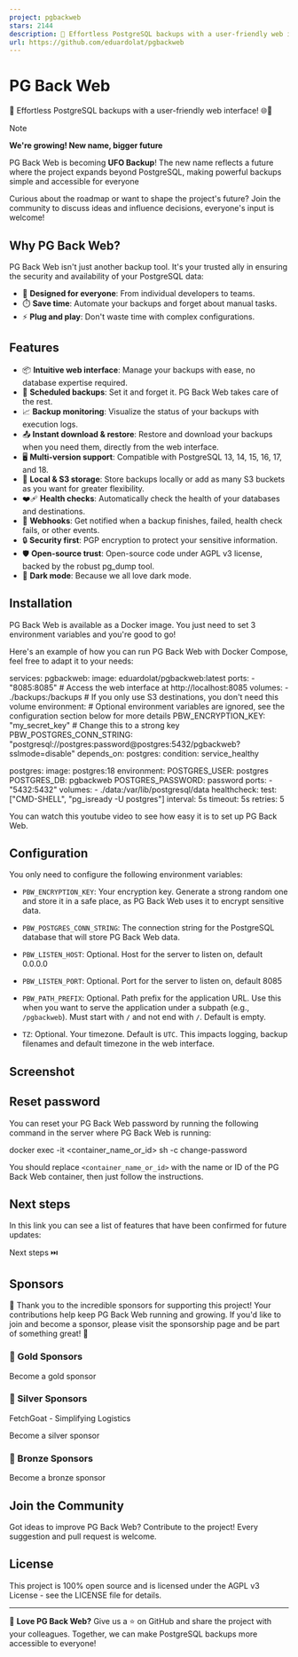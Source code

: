 ```yaml
---
project: pgbackweb
stars: 2144
description: 🐘 Effortless PostgreSQL backups with a user-friendly web interface! 🌐💾
url: https://github.com/eduardolat/pgbackweb
---
```


PG Back Web
===========

🐘 Effortless PostgreSQL backups with a user-friendly web interface! 🌐💾

Note

**We're growing! New name, bigger future**

PG Back Web is becoming **UFO Backup**! The new name reflects a future where the project expands beyond PostgreSQL, making powerful backups simple and accessible for everyone

Curious about the roadmap or want to shape the project's future? Join the community to discuss ideas and influence decisions, everyone's input is welcome!

Why PG Back Web?
----------------

PG Back Web isn't just another backup tool. It's your trusted ally in ensuring the security and availability of your PostgreSQL data:

-   🎯 **Designed for everyone**: From individual developers to teams.
-   ⏱️ **Save time**: Automate your backups and forget about manual tasks.
-   ⚡ **Plug and play**: Don't waste time with complex configurations.

Features
--------

-   📦 **Intuitive web interface**: Manage your backups with ease, no database expertise required.
-   📅 **Scheduled backups**: Set it and forget it. PG Back Web takes care of the rest.
-   📈 **Backup monitoring**: Visualize the status of your backups with execution logs.
-   📤 **Instant download & restore**: Restore and download your backups when you need them, directly from the web interface.
-   🖥 **Multi-version support**: Compatible with PostgreSQL 13, 14, 15, 16, 17, and 18.
-   📁 **Local & S3 storage**: Store backups locally or add as many S3 buckets as you want for greater flexibility.
-   ❤️‍🩹 **Health checks**: Automatically check the health of your databases and destinations.
-   🔔 **Webhooks**: Get notified when a backup finishes, failed, health check fails, or other events.
-   🔒 **Security first**: PGP encryption to protect your sensitive information.
-   🛡️ **Open-source trust**: Open-source code under AGPL v3 license, backed by the robust pg\_dump tool.
-   🌚 **Dark mode**: Because we all love dark mode.

Installation
------------

PG Back Web is available as a Docker image. You just need to set 3 environment variables and you're good to go!

Here's an example of how you can run PG Back Web with Docker Compose, feel free to adapt it to your needs:

services:
  pgbackweb:
    image: eduardolat/pgbackweb:latest
    ports:
      - "8085:8085" # Access the web interface at http://localhost:8085
    volumes:
      - ./backups:/backups # If you only use S3 destinations, you don't need this volume
    environment:
      # Optional environment variables are ignored, see the configuration section below for more details
      PBW\_ENCRYPTION\_KEY: "my\_secret\_key" # Change this to a strong key
      PBW\_POSTGRES\_CONN\_STRING: "postgresql://postgres:password@postgres:5432/pgbackweb?sslmode=disable"
    depends\_on:
      postgres:
        condition: service\_healthy

  postgres:
    image: postgres:18
    environment:
      POSTGRES\_USER: postgres
      POSTGRES\_DB: pgbackweb
      POSTGRES\_PASSWORD: password
    ports:
      - "5432:5432"
    volumes:
      - ./data:/var/lib/postgresql/data
    healthcheck:
      test: \["CMD-SHELL", "pg\_isready -U postgres"\]
      interval: 5s
      timeout: 5s
      retries: 5

You can watch this youtube video to see how easy it is to set up PG Back Web.

Configuration
-------------

You only need to configure the following environment variables:

-   `PBW_ENCRYPTION_KEY`: Your encryption key. Generate a strong random one and store it in a safe place, as PG Back Web uses it to encrypt sensitive data.
    
-   `PBW_POSTGRES_CONN_STRING`: The connection string for the PostgreSQL database that will store PG Back Web data.
    
-   `PBW_LISTEN_HOST`: Optional. Host for the server to listen on, default 0.0.0.0
    
-   `PBW_LISTEN_PORT`: Optional. Port for the server to listen on, default 8085
    
-   `PBW_PATH_PREFIX`: Optional. Path prefix for the application URL. Use this when you want to serve the application under a subpath (e.g., `/pgbackweb`). Must start with `/` and not end with `/`. Default is empty.
    
-   `TZ`: Optional. Your timezone. Default is `UTC`. This impacts logging, backup filenames and default timezone in the web interface.
    

Screenshot
----------

Reset password
--------------

You can reset your PG Back Web password by running the following command in the server where PG Back Web is running:

docker exec -it <container\_name\_or\_id\> sh -c change-password

You should replace `<container_name_or_id>` with the name or ID of the PG Back Web container, then just follow the instructions.

Next steps
----------

In this link you can see a list of features that have been confirmed for future updates:

Next steps ⏭️

Sponsors
--------

🙏 Thank you to the incredible sponsors for supporting this project! Your contributions help keep PG Back Web running and growing. If you'd like to join and become a sponsor, please visit the sponsorship page and be part of something great! 🚀

### 🥇 Gold Sponsors

  
Become a gold sponsor

### 🥈 Silver Sponsors

  
FetchGoat - Simplifying Logistics

  
Become a silver sponsor

### 🥉 Bronze Sponsors

  
Become a bronze sponsor

Join the Community
------------------

Got ideas to improve PG Back Web? Contribute to the project! Every suggestion and pull request is welcome.

License
-------

This project is 100% open source and is licensed under the AGPL v3 License - see the LICENSE file for details.

* * *

💖 **Love PG Back Web?** Give us a ⭐ on GitHub and share the project with your colleagues. Together, we can make PostgreSQL backups more accessible to everyone!
